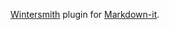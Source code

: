 [Wintersmith](http://wintersmith.io) plugin for 
[Markdown-it](https://github.com/markdown-it/markdown-it).
